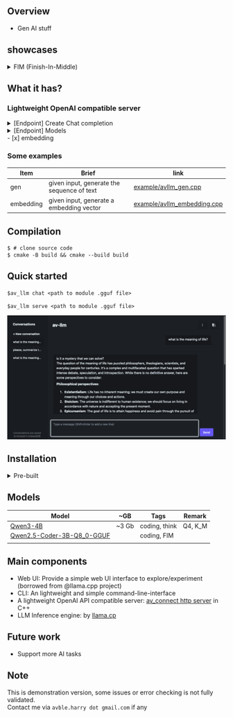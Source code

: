## Overview

- Gen AI stuff

## showcases 
<details>
 <summary> FIM (Finish-In-Middle) </summary>
 
- [x] File-level 
- [ ] Rep-level
 </details>
 
## What it has?
### Lightweight OpenAI compatible server
<details>
 <summary>
[Endpoint] Create Chat completion
  </summary>
 
   - [x] Default
   - [x] stream
   - [ ] Image input
   - [ ] function
   - [ ] Logbrobs
</details>
<details>
 <summary>
[Endpoint] Models 
  </summary>
 
   - [x] list models  
   - [x] retrieve model 
   - [ ] delete a model
</details>
- [x] embedding

### Some examples
|Item                 |Brief                                              |link                           |
|-------------------- |-------------------------------------------------- |------------------------------ |
|gen                  |given input, generate the sequence of text         |[example/avllm_gen.cpp](example/avllm_gen.cpp) |
|embedding            |given input, generate a embedding vector           |[example/avllm_embedding.cpp](example/avllm_embedding.cpp) |


## Compilation

``` shell
$ # clone source code
$ cmake -B build && cmake --build build
```

## Quick started

```shell
$av_llm chat <path to module .gguf file>
```

```shell
$av_llm serve <path to module .gguf file>
```

![demo-1](image/demo_4.png?raw=true)

## Installation
<details>
<summary> Pre-built </summary>
# Pre-built 

 | OS      | Download link |
 |---------|---------------|
 | macOS   | T.B.U         |
 | Windows | T.B.U         |
 | Linux   | T.B.U         |


### GPU based package 
To take avantage of GPU's memory and computation.
Support various GPU's library/platform.

 | OS      | CUDA | VULKAN | SYCL |
 |---------|------|--------|------|
 | Windows |      |        |      |
 | Linux   |      |        |      |
 | macOS   | x    | x      | x    |

</details>

## Models
| Model                                                                                             | ~GB   | Tags          | Remark  |
|---------------------------------------------------------------------------------------------------|-------|---------------|---------|
| [Qwen3-4B](https://huggingface.co/Qwen/Qwen3-4B-GGUF)                                             | ~3 Gb | coding, think | Q4, K_M |
| [Qwen2.5-Coder-3B-Q8_0-GGUF](https://huggingface.co/ggml-org/Qwen2.5-Coder-3B-Instruct-Q8_0-GGUF) |       | coding, FIM   |         |
|                                                                                                   |       |               |         |

## Main components
- Web UI: Provide a simple web UI interface to explore/experiment (borrowed from @llama.cpp project)
- CLI: An lightweight and simple command-line-interface
- A lightweight OpenAI API compatible server: [av_connect http server](https://github.com/avble/av_connect.git) in C++
- LLM Inference engine: by [llama.cp](https://github.com/ggerganov/llama.cpp.git)

## Future work
- Support more AI tasks
  
## Note
This is demonstration version, some issues or error checking is not fully validated.
<br>
Contact me via `avble.harry dot gmail.com` if any
